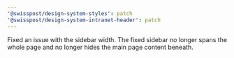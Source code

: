 ```yaml
---
'@swisspost/design-system-styles': patch
'@swisspost/design-system-intranet-header': patch
---
```


Fixed an issue with the sidebar width. The fixed sidebar no longer spans the whole page and no longer hides the main page content beneath.
